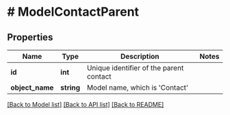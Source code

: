 # # ModelContactParent

## Properties

Name | Type | Description | Notes
------------ | ------------- | ------------- | -------------
**id** | **int** | Unique identifier of the parent contact |
**object_name** | **string** | Model name, which is &#39;Contact&#39; |

[[Back to Model list]](../../README.md#models) [[Back to API list]](../../README.md#endpoints) [[Back to README]](../../README.md)
